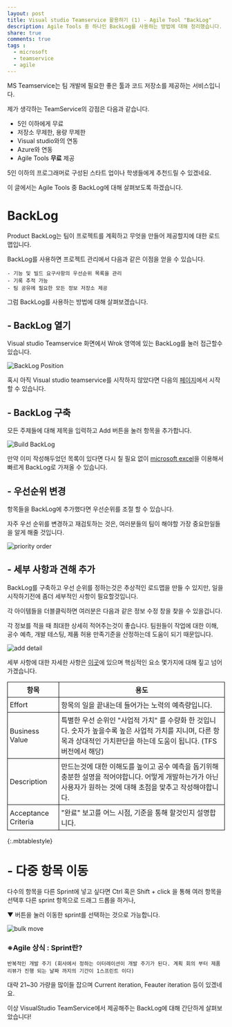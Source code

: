 ```yaml
---
layout: post
title: Visual studio Teamservice 활용하기 (1) - Agile Tool "BackLog"
description: Agile Tools 중 하나인 BackLog를 사용하는 방법에 대해 정리했습니다.
share: true
comments: true
tags :
  - microsoft
  - teamservice
  - agile
---
```

<style>
  .mbtablestyle {
    border-collapse: collapse;
  }
  
  td,
  th {
    border: 1px solid black;
    padding: 5px;
  }
</style>

MS Teamservice는 팀 개발에 필요한 좋은 툴과 코드 저장소를 제공하는 서비스입니다.

제가 생각하는 TeamService의 강점은 다음과 같습니다.

- 5인 이하에게 무료
- 저장소 무제한, 용량 무제한
- Visual studio와의 연동
- Azure와 연동
- Agile Tools **무료** 제공

5인 이하의 프로그래머로 구성된 스타트 업이나 학생들에게 추천드릴 수 있겠네요.

이 글에서는 Agile Tools 중 BackLog에 대해 살펴보도록 하겠습니다.

# BackLog

Product BackLog는 팀이 프로젝트를 계획하고 무엇을 만들어 제공할지에 대한 로드맵입니다. 

BackLog를 사용하면 프로젝트 관리에서 다음과 같은 이점을 얻을 수 있습니다.

```
- 기능 및 빌드 요구사항의 우선순위 목록을 관리
- 기록 추적 가능
- 팀 공유에 필요한 모든 정보 저장소 제공
```

그럼 BackLog를 사용하는 방법에 대해 살펴보겠습니다.

## - BackLog 열기


Visual studio Teamservice 화면에서 Wrok 영역에 있는 BackLog를 눌러 접근할수 있습니다.

![BackLog Position](https://rzjxkw.by3301.livefilestore.com/y3mLMJRSyIjIlYRTsFzs-eAJHN_iRpNc6jiOWskYDl5wyKlEoARV34ramJ5EaPCvgqTdlDs9bL64vXsxL2N7o7O8caKJ1hkLNCzoy7oDIByfEHYWJ-JRiTZgoLbB5RBxXYvnNt_usw4EwFGGh_BRW9tuTn-x6AyoVLXOepy4ix_bQs?width=701&height=454&cropmode=none)

혹시 아직 Visual studio teamservice를 시작하지 않았다면 다음의 [페이지](https://azure.microsoft.com/ko-kr/services/visual-studio-team-services/)에서 시작할 수 있습니다.

## - BackLog 구축

모든 주제들에 대해 제목을 입력하고 Add 버튼을 눌러 항목을 추가합니다.

![Build BackLog](https://rzlynw.by3301.livefilestore.com/y3mfq2kXtr0gWO86ZbP1-1WzkdJHeXZwfLWKEkFRuZsLvvhd6_pmaPr6Wtel3aKh8BM8QOWpJjm1S3Wg1HOlxSWu52DK2sG04rGFjl9lTgz5rLwdA2ETnSPD2C0mxE3braIos0nPVGANE6Hh88MMNrz8bAqK2QiL5z1uL3Ty06GS6c?width=634&height=299&cropmode=none)

만약 이미 작성해두었던 목록이 있다면 다시 칠 필요 없이 [microsoft excel](https://www.visualstudio.com/en-us/docs/work/office/bulk-add-modify-work-items-excel)을 이용해서 빠르게 BackLog로 가져올 수 있습니다.

## - 우선순위 변경

항목들을 BackLog에 추가했다면 우선순위를 조절 할 수 있습니다.

자주 우선 순위를 변경하고 재검토하는 것은, 여러분들의 팀이 해야할 가장 중요한일들을 알게 해줄 것입니다.

![priority order](https://i3-vso.sec.s-msft.com/en-us/docs/work/BackLogs/_img/alm_cb_orderBackLog.png)

## - 세부 사항과 견해 추가

BackLog를 구축하고 우선 순위를 정하는것은 추상적인 로드맵을 만들 수 있지만, 일을 시작하기전에 좀더 세부적인 사항이 필요할것입니다.

각 아이템들을 더블클릭하면 여러분은 다음과 같은 정보 수정 창을 찾을 수 있을겁니다.

각 정보를 적을 때 최대한 상세히 적어주는것이 좋습니다. 팀원들이 작업에 대한 이해, 공수 예측, 개발 테스팅, 제품 허용 만족기준을 산정하는데 도움이 되기 때문입니다.

![add detail](https://i3-vso.sec.s-msft.com/en-us/docs/work/BackLogs/_img/cyb-product-BackLog-form-ts.png)

세부 사항에 대한 자세한 사항은 [이곳](https://www.visualstudio.com/en-us/docs/work/BackLogs/add-work-items-tfs)에 있으며 핵심적인 요소 몇가지에 대해 짚고 넘어가겠습니다.

|항목|용도|
|---|---|
|Effort| 항목의 일을 끝내는데 들어가는 노력의 예측량입니다. |
|Business Value| 특별한 우선 순위인 "사업적 가치" 를 수량화 한 것입니다. 숫자가 높을수록 높은 사업적 가치를 지니며, 다른 항목과 상대적인 가치판단을 하는데 도움이 됩니다. (TFS 버전에서 해당)|
|Description| 만드는것에 대한 이해도를 높이고 공수 예측을 돕기위해 충분한 설명을 적어야합니다. 어떻게 개발하는가가 아닌 사용자가 원하는 것에 대해 초점을 맞추고 작성해야합니다. |
|Acceptance Criteria| "완료" 보고를 어느 시점, 기준을 통해 할것인지 설명합니다. |
{:.mbtablestyle}


# - 다중 항목 이동

다수의 항목을 다른 Sprint에 넣고 싶다면 Ctrl 혹은 Shift + click 을 통해 여러 항목을 선택후 다른 sprint 항목으로 드래그 드롭을 하거나, 

▼ 버튼을 눌러 이동한 sprint를 선택하는 것으로 가능합니다. 

![bulk move](https://i3-vso.sec.s-msft.com/en-us/docs/work/BackLogs/_img/BackLog-multi-select-non-sequential-items.png)

### ※Agile 상식 : Sprint란?

```
반복적인 개발 주기 (회사에서 정하는 이터레이션이 개발 주기가 된다. 계획 회의 부터 제품 리뷰가 진행 되는 날짜 까지의 기간이 1스프린트 이다)
```

대략 21~30 가량을 많이들 잡으며 Current iteration, Feauter iteration 등이 있겠네요.

이상 VisualStudio TeamService에서 제공해주는 BackLog에 대해 간단하게 살펴보았습니다!